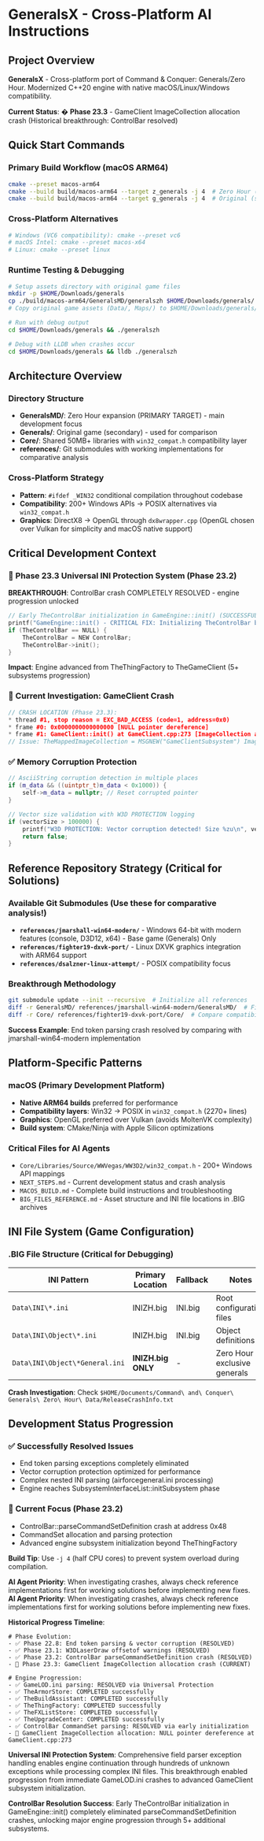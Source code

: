 # GeneralsX - Cross-Platform AI Instructions

## Project Overview
**GeneralsX** - Cross-platform port of Command & Conquer: Generals/Zero Hour. Modernized C++20 engine with native macOS/Linux/Windows compatibility.

**Current Status**: � **Phase 23.3** - GameClient ImageCollection allocation crash (Historical breakthrough: ControlBar resolved)

## Quick Start Commands

### Primary Build Workflow (macOS ARM64)
```bash
cmake --preset macos-arm64
cmake --build build/macos-arm64 --target z_generals -j 4  # Zero Hour (primary)
cmake --build build/macos-arm64 --target g_generals -j 4  # Original (secondary)
```

### Cross-Platform Alternatives
```bash
# Windows (VC6 compatibility): cmake --preset vc6
# macOS Intel: cmake --preset macos-x64  
# Linux: cmake --preset linux
```

### Runtime Testing & Debugging
```bash
# Setup assets directory with original game files
mkdir -p $HOME/Downloads/generals
cp ./build/macos-arm64/GeneralsMD/generalszh $HOME/Downloads/generals/
# Copy original game assets (Data/, Maps/) to $HOME/Downloads/generals/

# Run with debug output  
cd $HOME/Downloads/generals && ./generalszh

# Debug with LLDB when crashes occur
cd $HOME/Downloads/generals && lldb ./generalszh
```

## Architecture Overview

### Directory Structure
- **GeneralsMD/**: Zero Hour expansion (PRIMARY TARGET) - main development focus
- **Generals/**: Original game (secondary) - used for comparison
- **Core/**: Shared 50MB+ libraries with `win32_compat.h` compatibility layer
- **references/**: Git submodules with working implementations for comparative analysis

### Cross-Platform Strategy
- **Pattern**: `#ifdef _WIN32` conditional compilation throughout codebase
- **Compatibility**: 200+ Windows APIs → POSIX alternatives via `win32_compat.h`  
- **Graphics**: DirectX8 → OpenGL through `dx8wrapper.cpp` (OpenGL chosen over Vulkan for simplicity and macOS native support)

## Critical Development Context

### 🎉 Phase 23.3 Universal INI Protection System (Phase 23.2)
**BREAKTHROUGH**: ControlBar crash COMPLETELY RESOLVED - engine progression unlocked
```cpp
// Early TheControlBar initialization in GameEngine::init() (SUCCESSFUL SOLUTION)
printf("GameEngine::init() - CRITICAL FIX: Initializing TheControlBar before INI parsing\n");
if (TheControlBar == NULL) {
    TheControlBar = NEW ControlBar;
    TheControlBar->init();
}
```
**Impact**: Engine advanced from TheThingFactory to TheGameClient (5+ subsystems progression)

### 🎯 Current Investigation: GameClient Crash
```cpp
// CRASH LOCATION (Phase 23.3):
* thread #1, stop reason = EXC_BAD_ACCESS (code=1, address=0x0)
* frame #0: 0x0000000000000000 [NULL pointer dereference]
* frame #1: GameClient::init() at GameClient.cpp:273 [ImageCollection allocation]
// Issue: TheMappedImageCollection = MSGNEW("GameClientSubsystem") ImageCollection; returning NULL
```

### ✅ Memory Corruption Protection
```cpp
// AsciiString corruption detection in multiple places
if (m_data && ((uintptr_t)m_data < 0x1000)) {
    self->m_data = nullptr; // Reset corrupted pointer  
}

// Vector size validation with W3D PROTECTION logging
if (vectorSize > 100000) {
    printf("W3D PROTECTION: Vector corruption detected! Size %zu\n", vectorSize);
    return false;
}
```

## Reference Repository Strategy (Critical for Solutions)

### Available Git Submodules (Use these for comparative analysis!)
- **`references/jmarshall-win64-modern/`** - Windows 64-bit with modern features (console, D3D12, x64) - Base game (Generals) Only
- **`references/fighter19-dxvk-port/`** - Linux DXVK graphics integration with ARM64 support  
- **`references/dsalzner-linux-attempt/`** - POSIX compatibility focus

### Breakthrough Methodology
```bash
git submodule update --init --recursive  # Initialize all references
diff -r GeneralsMD/ references/jmarshall-win64-modern/GeneralsMD/  # Find working solutions
diff -r Core/ references/fighter19-dxvk-port/Core/  # Compare compatibility layers
```

**Success Example**: End token parsing crash resolved by comparing with jmarshall-win64-modern implementation

## Platform-Specific Patterns

### macOS (Primary Development Platform)
- **Native ARM64 builds** preferred for performance
- **Compatibility layers**: Win32 → POSIX in `win32_compat.h` (2270+ lines)
- **Graphics**: OpenGL preferred over Vulkan (avoids MoltenVK complexity)  
- **Build system**: CMake/Ninja with Apple Silicon optimizations

### Critical Files for AI Agents
- `Core/Libraries/Source/WWVegas/WW3D2/win32_compat.h` - 200+ Windows API mappings
- `NEXT_STEPS.md` - Current development status and crash analysis
- `MACOS_BUILD.md` - Complete build instructions and troubleshooting
- `BIG_FILES_REFERENCE.md` - Asset structure and INI file locations in .BIG archives

## INI File System (Game Configuration)

### .BIG File Structure (Critical for Debugging)
| INI Pattern | Primary Location | Fallback | Notes |
|-------------|------------------|----------|-------|  
| `Data\INI\*.ini` | INIZH.big | INI.big | Root configuration files |
| `Data\INI\Object\*.ini` | INIZH.big | INI.big | Object definitions |
| `Data\INI\Object\*General.ini` | **INIZH.big ONLY** | - | Zero Hour exclusive generals |

**Crash Investigation**: Check `$HOME/Documents/Command\ and\ Conquer\ Generals\ Zero\ Hour\ Data/ReleaseCrashInfo.txt`

## Development Status Progression

### ✅ Successfully Resolved Issues
- End token parsing exceptions completely eliminated
- Vector corruption protection optimized for performance
- Complex nested INI parsing (airforcegeneral.ini processing)
- Engine reaches SubsystemInterfaceList::initSubsystem phase

### 🔄 Current Focus (Phase 23.2)  
- ControlBar::parseCommandSetDefinition crash at address 0x48
- CommandSet allocation and parsing protection
- Advanced engine subsystem initialization beyond TheThingFactory

**Build Tip**: Use `-j 4` (half CPU cores) to prevent system overload during compilation.

**AI Agent Priority**: When investigating crashes, always check reference implementations first for working solutions before implementing new fixes.
**AI Agent Priority**: When investigating crashes, always check reference implementations first for working solutions before implementing new fixes.

**Historical Progress Timeline**:
```
# Phase Evolution:
- ✅ Phase 22.8: End token parsing & vector corruption (RESOLVED)
- ✅ Phase 23.1: W3DLaserDraw offsetof warnings (RESOLVED) 
- ✅ Phase 23.2: ControlBar parseCommandSetDefinition crash (RESOLVED)
- 🔄 Phase 23.3: GameClient ImageCollection allocation crash (CURRENT)

# Engine Progression:
- ✅ GameLOD.ini parsing: RESOLVED via Universal Protection
- ✅ TheArmorStore: COMPLETED successfully  
- ✅ TheBuildAssistant: COMPLETED successfully
- ✅ TheThingFactory: COMPLETED successfully  
- ✅ TheFXListStore: COMPLETED successfully
- ✅ TheUpgradeCenter: COMPLETED successfully
- ✅ ControlBar CommandSet parsing: RESOLVED via early initialization
- 🎯 GameClient ImageCollection allocation: NULL pointer dereference at GameClient.cpp:273
```

**Universal INI Protection System**: Comprehensive field parser exception handling enables engine continuation through hundreds of unknown exceptions while processing complex INI files. This breakthrough enabled progression from immediate GameLOD.ini crashes to advanced GameClient subsystem initialization.

**ControlBar Resolution Success**: Early TheControlBar initialization in GameEngine::init() completely eliminated parseCommandSetDefinition crashes, unlocking major engine progression through 5+ additional subsystems.